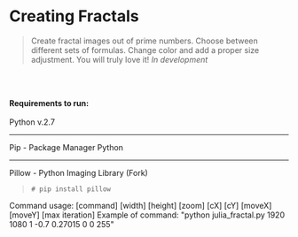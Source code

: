 # Creating Fractals
>Create fractal images out of prime numbers. Choose between different sets of formulas. 
>Change color and add a proper size adjustment. You will truly love it!
><i>*In development*</i>

<br><br>

<b>Requirements to run:</b>
<br><br>
Python v.2.7
***
Pip - Package Manager Python
***
Pillow - Python Imaging Library (Fork)
 >`# pip install pillow`

Command usage: [command] [width] [height] [zoom] [cX] [cY] [moveX] [moveY] [max iteration]
Example of command: "python julia_fractal.py 1920 1080 1 -0.7 0.27015 0 0 255"
